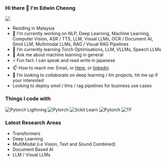 ### Hi there 👋 I'm Edwin Cheong 
![](https://komarev.com/ghpvc/?username=edwin-19&color=green)
- Residing in Malaysia
- 🔭 I'm currently working on NLP, Deep Learning, Machine Learning, Computer Vision, ASR / TTS, LLM, Visual LLMs, OCR / Document AI, Smol LLM, Multimodal LLMs, RAG / Visual RAG Pipelines
- 🌱 I’m currently learning Torch Optimisations, LLM, VLLMs, Speech LLMs
- 💬 Ask me about machine learning in general
- ⚡ Fun fact: I can speak and read write in japanese
- 📫 How to reach me: Email, or [Here](https://github.com/edwin-19/edwin-19/issues), or [linkedin](https://www.linkedin.com/in/edwin-cheong-50366515a)
- 👯 I’m looking to collaborate on deep learning / llm projects, hit me up if your interested
- Looking to deploy smol / llms / rag pipelines for business use cases

### Things I code with
![Pytorch Ligthning](https://img.shields.io/badge/PyTorch%20Lightning-792DE4?style=for-the-badge&logo=pytorch-lightning&logoColor=white)
![Pytorch](https://img.shields.io/badge/Python-FFD43B?style=for-the-badge&logo=python&logoColor=blue)
![Sckit Learn](https://img.shields.io/badge/scikit_learn-F7931E?style=for-the-badge&logo=scikit-learn&logoColor=white)
![Pytorch](https://img.shields.io/badge/PyTorch-EE4C2C?style=for-the-badge&logo=PyTorch&logoColor=white)
![TF](https://img.shields.io/badge/TensorFlow-FF6F00?style=for-the-badge&logo=tensorflow&logoColor=white)

### Latest Research Areas
- Transformers
- Deep Learning
- MultiModal (i.e Vision, Text and Sound Combined)
- Document Based AI
- LLM / Visual LLMs 

